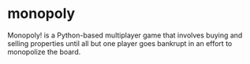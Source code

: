 # monopoly
Monopoly! is a Python-based multiplayer game that involves buying and selling properties until all but one player goes bankrupt in an effort to monopolize the board.
